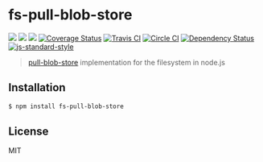 # fs-pull-blob-store

[![](https://img.shields.io/badge/made%20by-Protocol%20Labs-blue.svg?style=flat-square)](http://ipn.io)
[![](https://img.shields.io/badge/project-IPFS-blue.svg?style=flat-square)](http://ipfs.io/)
[![](https://img.shields.io/badge/freenode-%23ipfs-blue.svg?style=flat-square)](http://webchat.freenode.net/?channels=%23ipfs)
[![Coverage Status](https://coveralls.io/repos/github/ipfs/js-fs-pull-blob-store/badge.svg?branch=master)](https://coveralls.io/github/ipfs/js-fs-pull-blob-store?branch=master)
[![Travis CI](https://travis-ci.org/ipfs/js-fs-pull-blob-store.svg?branch=master)](https://travis-ci.org/ipfs/js-fs-pull-blob-store)
[![Circle CI](https://circleci.com/gh/ipfs/js-fs-pull-blob-store.svg?style=svg)](https://circleci.com/gh/ipfs/js-fs-pull-blob-store)
[![Dependency Status](https://david-dm.org/ipfs/js-fs-pull-blob-store.svg?style=flat-square)](https://david-dm.org/ipfs/js-fs-pull-blob-store) [![js-standard-style](https://img.shields.io/badge/code%20style-standard-brightgreen.svg?style=flat-square)](https://github.com/feross/standard)

> [pull-blob-store](https://github.com/ipfs/interface-pull-blob-store) implementation for the filesystem in node.js

## Installation

```bash
$ npm install fs-pull-blob-store
```

## License

MIT

